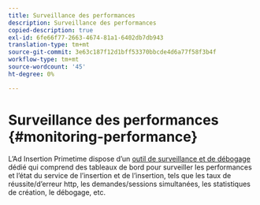 ```yaml
---
title: Surveillance des performances
description: Surveillance des performances
copied-description: true
exl-id: 6fe66f77-2663-4674-81a1-6402db7db943
translation-type: tm+mt
source-git-commit: 3e63c187f12d1bff53370bbcde4d6a77f58f3b4f
workflow-type: tm+mt
source-wordcount: '45'
ht-degree: 0%

---
```


# Surveillance des performances {#monitoring-performance}

L’Ad Insertion Primetime dispose d’un [outil de surveillance et de débogage](https://ssai.console.primetime.adobe.com/) dédié qui comprend des tableaux de bord pour surveiller les performances et l’état du service de l’insertion et de l’insertion, tels que les taux de réussite/d’erreur http, les demandes/sessions simultanées, les statistiques de création, le débogage, etc.
